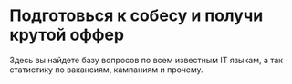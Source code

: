 # Подготовься к собесу и получи крутой оффер

Здесь вы найдете базу вопросов по всем известным IT языкам, а так статистику по вакансиям, кампаниям и прочему.
